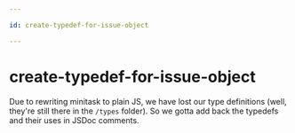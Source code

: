 ```yaml
---

id: create-typedef-for-issue-object

---
```


# create-typedef-for-issue-object

Due to rewriting minitask to plain JS, we have lost our type definitions (well, 
they're still there in the `/types` folder). So we gotta add back the typedefs
and their uses in JSDoc comments.